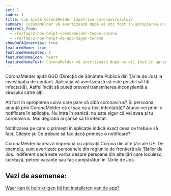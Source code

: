 ```yaml
---
set: 1
index: 1
title: Cum ajută CoronaMelder împotriva coronavirusului?
summary: CoronaMelder vă avertizează după ce ați fost în apropierea cuiva infectat cu coronavirus.
redirect_from: 
  - /ro/faq/2-hoe-helpt-coronamelder-tegen-corona
  - /ro/faq/2-hoe-helpt-de-app-tegen-corona
showOnFAQoverview: true
featuredHome: true
featuredHomeIndex: 1
featuredHomeIcon: heart
featuredHomeText: CoronaMelder vă avertizează după ce ați fost în apropierea cuiva infectat cu coronavirus.
---
```

CoronaMelder ajută GGD (Direcția de Sănătate Publică din Țările de Jos) la investigația de contact. Aplicația vă avertizează că este posibil să fiți infectat(ă). Astfel încât să puteți preveni transmiterea inconștientă a virusului către alții.
 
Ați fost în apropierea cuiva care pare să aibă coronavirus? Și persoana anunță prin CoronaMelder că el sau ea a fost infectat(ă)? Atunci vei primi o notificare în aplicație. Nu intra în panică: nu este sigur că vei avea și tu coronavirus. Mai degrabă ai șanse să fii infectat.
 
Notificarea pe care o primești în aplicație indică exact ceea ce trebuie să faci. Citește și: Ce trebuie să fac dacă primesc o notificare?
 
CoronaMelder lucrează împreună cu aplicații Corona din alte țări ale UE. De exemplu, sunt avertizate persoanele din regiunile de frontieră ale Țărilor de Jos. Indiferent dacă este vorba despre persoane din alte țări care locuiesc, lucrează, petrec vacanțe sau fac cumpărături în Țările de Jos.

## Vezi de asemenea:

[Waar kan ik hulp krijgen bij het installeren van de app?](/{{page.lang}}/faq/1-10-waar-kan-ik-hulp-krijgen-bij-het-installeren-van-de-app)
